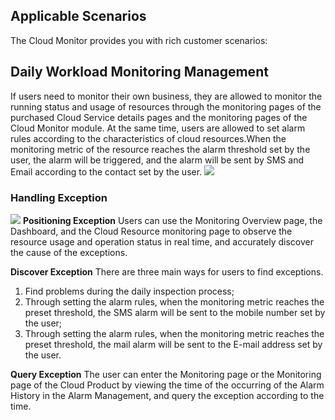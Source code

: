 ## Applicable Scenarios

The Cloud Monitor provides you with rich customer scenarios:

## Daily Workload Monitoring Management
If users need to monitor their own business, they are allowed to monitor the running status and usage of resources through the monitoring pages of the purchased Cloud Service details pages and the monitoring pages of the Cloud Monitor module. At the same time, users are allowed to set alarm rules according to the characteristics of cloud resources.When the monitoring metric of the resource reaches the alarm threshold set by the user, the alarm will be triggered, and the alarm will be sent by SMS and Email according to the contact set by the user.
![](https://raw.githubusercontent.com/jdcloudcom/en/Monitoring/image/Cloud-Monitor/Appli_Scenarios_1.png)

### Handling Exception
![](https://raw.githubusercontent.com/jdcloudcom/en/Monitoring/image/Cloud-Monitor/Appli_Scenarios_2.png)
**Positioning Exception**
Users can use the Monitoring Overview page, the Dashboard, and the Cloud Resource monitoring page to observe the resource usage and operation status in real time, and accurately discover the cause of the exceptions.

**Discover Exception**
There are three main ways for users to find exceptions.
1. Find problems during the daily inspection process;
2. Through setting the alarm rules, when the monitoring metric reaches the preset threshold, the SMS alarm will be sent to the mobile number set by the user;
3. Through setting the alarm rules, when the monitoring metric reaches the preset threshold, the mail alarm will be sent to the E-mail address set by the user.

**Query Exception**
The user can enter the Monitoring page or the Monitoring page of the Cloud Product by viewing the time of the occurring of the Alarm History in the Alarm Management, and query the exception according to the time.
